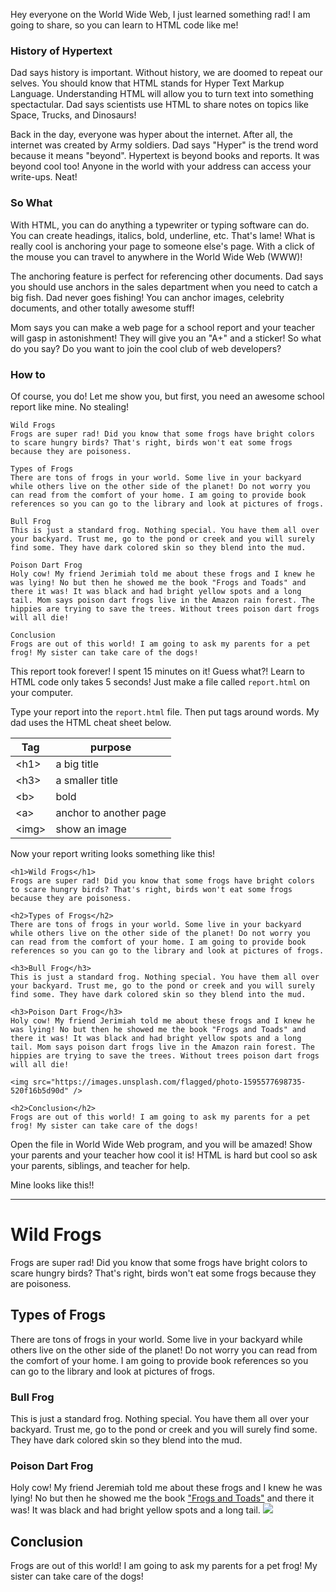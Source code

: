<!--
@title Learn to HTML Code
@tags HTML
@slug learn-html
-->
Hey everyone on the World Wide Web, I just learned something rad! I am going to share, so you can learn to HTML code like me!

### History of Hypertext
Dad says history is important. Without history, we are doomed to repeat our selves. You should know that HTML stands for Hyper Text Markup Language. Understanding HTML will allow you to turn text into something spectactular. Dad says scientists use HTML to share notes on topics like Space, Trucks, and Dinosaurs!

Back in the day, everyone was hyper about the internet. After all, the internet was created by Army soldiers. Dad says "Hyper" is the trend word because it means "beyond". Hypertext is beyond books and reports. It was beyond cool too! Anyone in the world with your address can access your write-ups. Neat!

### So What
With HTML, you can do anything a typewriter or typing software can do. You can create headings, italics, bold, underline, etc. That's lame! What is really cool is anchoring your page to someone else's page. With a click of the mouse you can travel to anywhere in the World Wide Web (WWW)!

The anchoring feature is perfect for referencing other documents. Dad says you should use anchors in the sales department when you need to catch a big fish. Dad never goes fishing! You can anchor images, celebrity documents, and other totally awesome stuff!

Mom says you can make a web page for a school report and your teacher will gasp in astonishment! They will give you an "A+" and a sticker! So what do you say? Do you want to join the cool club of web developers?

### How to
Of course, you do! Let me show you, but first, you need an awesome school report like mine. No stealing!


    Wild Frogs
    Frogs are super rad! Did you know that some frogs have bright colors to scare hungry birds? That's right, birds won't eat some frogs because they are poisoness. 
    
    Types of Frogs
    There are tons of frogs in your world. Some live in your backyard while others live on the other side of the planet! Do not worry you can read from the comfort of your home. I am going to provide book references so you can go to the library and look at pictures of frogs.
    
    Bull Frog
    This is just a standard frog. Nothing special. You have them all over your backyard. Trust me, go to the pond or creek and you will surely find some. They have dark colored skin so they blend into the mud.
    
    Poison Dart Frog
    Holy cow! My friend Jerimiah told me about these frogs and I knew he was lying! No but then he showed me the book "Frogs and Toads" and there it was! It was black and had bright yellow spots and a long tail. Mom says poison dart frogs live in the Amazon rain forest. The hippies are trying to save the trees. Without trees poison dart frogs will all die! 
    
    Conclusion
    Frogs are out of this world! I am going to ask my parents for a pet frog! My sister can take care of the dogs!


This report took forever! I spent 15 minutes on it! Guess what?! Learn to HTML code only takes 5 seconds! Just make a file called `report.html` on your computer.

Type your report into the `report.html` file. Then put tags around words. My dad uses the HTML cheat sheet below.


| Tag         | purpose                |
|-------------|------------------------|
| &lt;h1&gt;  | a big title            |
| &lt;h3&gt;  | a smaller title        |
| &lt;b&gt;   | bold                   |
| &lt;a&gt;   | anchor to another page |
| &lt;img&gt; | show an image          |


Now your report writing looks something like this!

    <h1>Wild Frogs</h1>
    Frogs are super rad! Did you know that some frogs have bright colors to scare hungry birds? That's right, birds won't eat some frogs because they are poisoness. 
    
    <h2>Types of Frogs</h2>
    There are tons of frogs in your world. Some live in your backyard while others live on the other side of the planet! Do not worry you can read from the comfort of your home. I am going to provide book references so you can go to the library and look at pictures of frogs.
    
    <h3>Bull Frog</h3>
    This is just a standard frog. Nothing special. You have them all over your backyard. Trust me, go to the pond or creek and you will surely find some. They have dark colored skin so they blend into the mud.
    
    <h3>Poison Dart Frog</h3>
    Holy cow! My friend Jerimiah told me about these frogs and I knew he was lying! No but then he showed me the book "Frogs and Toads" and there it was! It was black and had bright yellow spots and a long tail. Mom says poison dart frogs live in the Amazon rain forest. The hippies are trying to save the trees. Without trees poison dart frogs will all die! 
    
    <img src="https://images.unsplash.com/flagged/photo-1595577698735-520f16b5d90d" />
    
    <h2>Conclusion</h2>
    Frogs are out of this world! I am going to ask my parents for a pet frog! My sister can take care of the dogs!

Open the file in World Wide Web program, and you will be amazed! Show your parents and your teacher how cool it is! HTML is hard but cool so ask your parents, siblings, and teacher for help.

Mine looks like this!!

-----

<h1>Wild Frogs</h1>
Frogs are super rad! Did you know that some frogs have bright colors to scare hungry birds? That's right, birds won't eat some frogs because they are poisoness. 

<h2>Types of Frogs</h2>
There are tons of frogs in your world. Some live in your backyard while others live on the other side of the planet! Do not worry you can read from the comfort of your home. I am going to provide book references so you can go to the library and look at pictures of frogs.

<h3>Bull Frog</h3>
This is just a standard frog. Nothing special. You have them all over your backyard. Trust me, go to the pond or creek and you will surely find some. They have dark colored skin so they blend into the mud.

<h3>Poison Dart Frog</h3>
Holy cow! My friend Jeremiah told me about these frogs and I knew he was lying!  No but then he showed me the book <a href="https://www.amazon.com/Frogs-toads-Follett-beginning-science/dp/B0007DUWCQ">"Frogs and Toads"</a> and there it was! It was black and had bright yellow spots and a long tail.  

<img src="https://images.unsplash.com/flagged/photo-1595577698735-520f16b5d90d?ixlib=rb-1.2.1&ixid=MnwxMjA3fDB8MHxwaG90by1wYWdlfHx8fGVufDB8fHx8&auto=format&fit=crop&w=1170&q=80" />

<h2>Conclusion</h2>
Frogs are out of this world! I am going to ask my parents for a pet frog! My sister can take care of the dogs!
